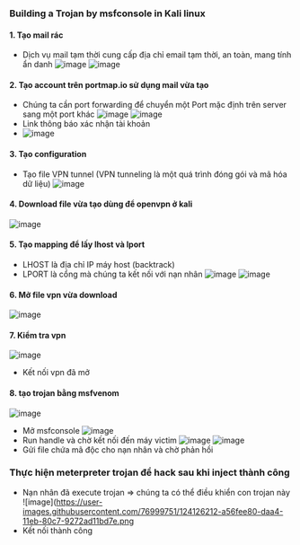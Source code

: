 ### Building a Trojan by msfconsole in Kali linux
#### 1. Tạo mail rác
- Dịch vụ mail tạm thời cung cấp địa chỉ email tạm thời, an toàn, mang tính ẩn danh
![image](https://user-images.githubusercontent.com/76999751/124124149-4dd08380-daa2-11eb-8b0b-cba9dbd8d5d7.png)
![image](https://user-images.githubusercontent.com/76999751/124124288-73f62380-daa2-11eb-939b-eb3ea886c86b.png)

#### 2. Tạo account trên portmap.io sử dụng mail vừa tạo
-	Chúng ta cần port forwarding để chuyển một Port mặc định trên server sang một port khác
![image](https://user-images.githubusercontent.com/76999751/124124526-bae41900-daa2-11eb-9bbe-cbe484a7e9a4.png)
![image](https://user-images.githubusercontent.com/76999751/124124537-be77a000-daa2-11eb-93e5-16c965b4c174.png)
- Link thông báo xác nhận tài khoản
- ![image](https://user-images.githubusercontent.com/76999751/124124576-ca636200-daa2-11eb-8a26-3e4d6e7f0e5b.png)
#### 3.	Tạo configuration 
-	Tạo file VPN tunnel (VPN tunneling là một quá trình đóng gói và mã hóa dữ liệu)
![image](https://user-images.githubusercontent.com/76999751/124124634-e36c1300-daa2-11eb-9a6d-4a16ad02d5dc.png)
#### 4.	Download file vừa tạo dùng để openvpn ở kali 
![image](https://user-images.githubusercontent.com/76999751/124124958-4362b980-daa3-11eb-84c7-7820a9d8e267.png)
#### 5.	Tạo  mapping để lấy lhost và lport 
- LHOST là địa chỉ IP máy host (backtrack)
- LPORT là cổng mà chúng ta kết nối với nạn nhân
![image](https://user-images.githubusercontent.com/76999751/124125050-61c8b500-daa3-11eb-8f4b-bc60289f396a.png)
![image](https://user-images.githubusercontent.com/76999751/124125079-6a20f000-daa3-11eb-9a86-9ef39f230cb0.png)

#### 6.	Mở file vpn vừa download
![image](https://user-images.githubusercontent.com/76999751/124125319-ace2c800-daa3-11eb-848d-297c8082f5a8.png)
#### 7.	Kiểm tra vpn
![image](https://user-images.githubusercontent.com/76999751/124125751-2b3f6a00-daa4-11eb-8508-218390b1def0.png)
- Kết nối vpn đã mở 
#### 8. tạo trojan bằng msfvenom
![image](https://user-images.githubusercontent.com/76999751/124125893-4ca05600-daa4-11eb-9464-f06734626139.png)
- Mở msfconsole
![image](https://user-images.githubusercontent.com/76999751/124125940-5aee7200-daa4-11eb-80cf-839db2002c90.png)
-	Run handle và chờ kết nối đến máy victim
![image](https://user-images.githubusercontent.com/76999751/124125974-62ae1680-daa4-11eb-8cde-16cd4f6f2472.png)
![image](https://user-images.githubusercontent.com/76999751/124125996-66419d80-daa4-11eb-8699-9239c7c0463e.png)
-	Gửi file chứa mã độc cho nạn nhân và chờ phản hồi
### Thực hiện meterpreter trojan để hack sau khi inject thành công
-	Nạn nhân đã execute trojan => chúng ta có thể điều khiển con trojan này
![image](https://user-images.githubusercontent.com/76999751/124126212-a56fee80-daa4-11eb-80c7-9272ad11bd7e.png
- Kết nối thành công 
